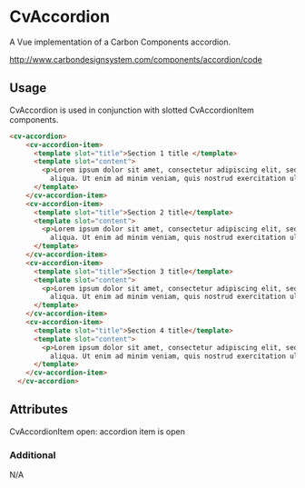 # CvAccordion

A Vue implementation of a Carbon Components accordion.

http://www.carbondesignsystem.com/components/accordion/code

## Usage

CvAccordion is used in conjunction with slotted CvAccordionItem components.

```html
<cv-accordion>
    <cv-accordion-item>
      <template slot="title">Section 1 title </template>
      <template slot="content">
        <p>Lorem ipsum dolor sit amet, consectetur adipiscing elit, sed do eiusmod tempor incididunt ut labore et dolore magna
          aliqua. Ut enim ad minim veniam, quis nostrud exercitation ullamco laboris nisi ut aliquip ex ea commodo consequat.</p>
      </template>
    </cv-accordion-item>
    <cv-accordion-item>
      <template slot="title">Section 2 title</template>
      <template slot="content">
        <p>Lorem ipsum dolor sit amet, consectetur adipiscing elit, sed do eiusmod tempor incididunt ut labore et dolore magna
          aliqua. Ut enim ad minim veniam, quis nostrud exercitation ullamco laboris nisi ut aliquip ex ea commodo consequat.</p>
      </template>
    </cv-accordion-item>
    <cv-accordion-item>
      <template slot="title">Section 3 title</template>
      <template slot="content">
        <p>Lorem ipsum dolor sit amet, consectetur adipiscing elit, sed do eiusmod tempor incididunt ut labore et dolore magna
          aliqua. Ut enim ad minim veniam, quis nostrud exercitation ullamco laboris nisi ut aliquip ex ea commodo consequat.</p>
      </template>
    </cv-accordion-item>
    <cv-accordion-item>
      <template slot="title">Section 4 title</template>
      <template slot="content">
        <p>Lorem ipsum dolor sit amet, consectetur adipiscing elit, sed do eiusmod tempor incididunt ut labore et dolore magna
          aliqua. Ut enim ad minim veniam, quis nostrud exercitation ullamco laboris nisi ut aliquip ex ea commodo consequat.</p>
      </template>
    </cv-accordion-item>
  </cv-accordion>
```

## Attributes

CvAccordionItem
open: accordion item is open

### Additional

N/A
